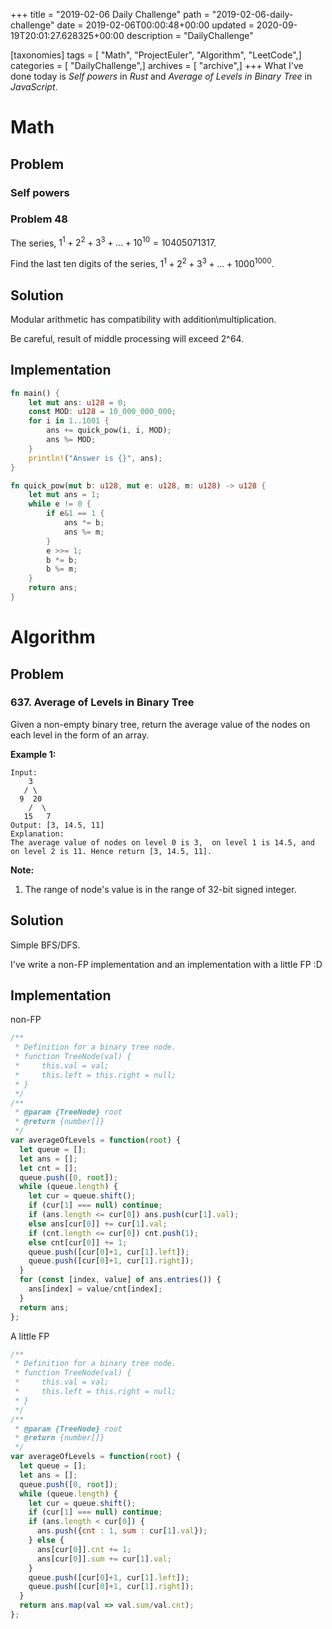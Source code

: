 +++
title = "2019-02-06 Daily Challenge"
path = "2019-02-06-daily-challenge"
date = 2019-02-06T00:00:48+00:00
updated = 2020-09-19T20:01:27.628325+00:00
description = "DailyChallenge"

[taxonomies]
tags = [ "Math", "ProjectEuler", "Algorithm", "LeetCode",]
categories = [ "DailyChallenge",]
archives = [ "archive",]
+++
What I've done today is *Self powers* in *Rust* and *Average of Levels in Binary Tree* in *JavaScript*.

<!-- more -->

# Math

## Problem

### Self powers

### Problem 48

The series, $1^1 + 2^2 + 3^3 + ... + 10^{10} = 10405071317$.

Find the last ten digits of the series, $1^1 + 2^2 + 3^3 + ... + 1000^{1000}$.

## Solution

Modular arithmetic has compatibility with addition\multiplication.

Be careful, result of middle processing will exceed 2^64.

## Implementation

```rust
fn main() {
    let mut ans: u128 = 0;
    const MOD: u128 = 10_000_000_000;
    for i in 1..1001 {
        ans += quick_pow(i, i, MOD);
        ans %= MOD;
    }
    println!("Answer is {}", ans);
}

fn quick_pow(mut b: u128, mut e: u128, m: u128) -> u128 {
    let mut ans = 1;
    while e != 0 {
        if e&1 == 1 {
            ans *= b;
            ans %= m;
        }
        e >>= 1;
        b *= b;
        b %= m;
    }
    return ans;
}
```

# Algorithm

## Problem

### 637. Average of Levels in Binary Tree

Given a non-empty binary tree, return the average value of the nodes on each level in the form of an array.

**Example 1:**

```
Input:
    3
   / \
  9  20
    /  \
   15   7
Output: [3, 14.5, 11]
Explanation:
The average value of nodes on level 0 is 3,  on level 1 is 14.5, and on level 2 is 11. Hence return [3, 14.5, 11].
```



**Note:**

1. The range of node's value is in the range of 32-bit signed integer.

## Solution

Simple BFS/DFS.

I've write a non-FP implementation and an implementation with a little FP :D

## Implementation

non-FP

```js
/**
 * Definition for a binary tree node.
 * function TreeNode(val) {
 *     this.val = val;
 *     this.left = this.right = null;
 * }
 */
/**
 * @param {TreeNode} root
 * @return {number[]}
 */
var averageOfLevels = function(root) {
  let queue = [];
  let ans = [];
  let cnt = [];
  queue.push([0, root]);
  while (queue.length) {
    let cur = queue.shift();
    if (cur[1] === null) continue;
    if (ans.length <= cur[0]) ans.push(cur[1].val);
    else ans[cur[0]] += cur[1].val;
    if (cnt.length <= cur[0]) cnt.push(1);
    else cnt[cur[0]] += 1;
    queue.push([cur[0]+1, cur[1].left]);
    queue.push([cur[0]+1, cur[1].right]);
  }
  for (const [index, value] of ans.entries()) {
    ans[index] = value/cnt[index];
  }
  return ans;
};
```

A little FP

```js
/**
 * Definition for a binary tree node.
 * function TreeNode(val) {
 *     this.val = val;
 *     this.left = this.right = null;
 * }
 */
/**
 * @param {TreeNode} root
 * @return {number[]}
 */
var averageOfLevels = function(root) {
  let queue = [];
  let ans = [];
  queue.push([0, root]);
  while (queue.length) {
    let cur = queue.shift();
    if (cur[1] === null) continue;
    if (ans.length < cur[0]) {
      ans.push({cnt : 1, sum : cur[1].val});
    } else {
      ans[cur[0]].cnt += 1;
      ans[cur[0]].sum += cur[1].val;
    }
    queue.push([cur[0]+1, cur[1].left]);
    queue.push([cur[0]+1, cur[1].right]);
  }
  return ans.map(val => val.sum/val.cnt);
};
```